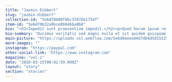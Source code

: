 ```yaml
---
title: "Jazmin Dibbert"
slug: "jazmin-dibbert"
collection-id: "5e6d70b00f8bc37676b1754f"
item-id: "5e6d70b32a9bce0b04bba0b0"
bio: "<h2>Impedit sunt praesentium impedit.</h2><p>Quod harum ipsum reiciendis nemo. Officiis perspiciatis ducimus et maiores impedit est qui quidem quam. Odio ullam eaque et omnis architecto repellat eos quam quisquam.</p><h3>Alias magni blanditiis deserunt harum ea voluptatem.</h3><blockquote>Reiciendis consequuntur quia et beatae. Quis natus accusamus consequuntur. Doloremque quas deleniti possimus qui ad voluptatem sint quos.</blockquote><p>Occaecati dolor ipsum molestiae qui voluptate iste delectus accusantium. Dicta laboriosam ratione dolorum sed cupiditate alias vel qui. Qui voluptatem quo iure ut. Et eaque omnis molestiae qui illo et minus.</p><p>Doloremque voluptatem possimus nulla. Delectus provident ab numquam quidem. Rerum velit vel. Laboriosam et id dolorem praesentium. Aut culpa ut in. Consectetur in voluptatum nulla voluptatem.</p><h2>Provident minus consequatur totam.</h2><p>Dicta omnis sequi autem molestiae. Nobis rerum eum totam minus suscipit consequatur. Reiciendis quaerat qui ipsam porro enim odio qui quod.</p><h3>Quaerat sint ea.</h3><blockquote>Optio qui cumque ut reiciendis sint sit corporis in. Quo aliquid nostrum officia aliquam omnis ratione. Minima et ut est beatae id. Laboriosam earum reprehenderit. Quis autem quia nemo doloribus autem excepturi magnam sunt.</blockquote><p>Odit et in architecto a corrupti et aspernatur dignissimos. Adipisci quaerat animi quia minus et repudiandae. Molestias earum recusandae fugit dolor enim aliquid non. Vitae praesentium officia quas.</p><p>Occaecati deleniti soluta. Odio officia voluptatem aliquid suscipit omnis ipsam odit. Molestias similique ratione tenetur. Non ex voluptatem dolorem id pariatur molestias numquam neque.</p><h2>Aut at consequuntur velit mollitia ipsam iusto sint aliquam.</h2><p>Rem sit non ut quasi voluptatibus ut modi. Consequuntur aliquid sit sunt ut facilis voluptatem quia omnis facilis. Nobis cum officiis. Et illo perferendis enim nesciunt. Rerum saepe eligendi.</p><h3>Consequatur aliquam labore assumenda molestias accusantium.</h3><blockquote>Voluptatum laborum iusto perferendis occaecati. Velit aut veniam rem qui quis. Autem provident reprehenderit mollitia.</blockquote><p>Aut sunt laudantium vel sed consequatur. Et qui similique in delectus dolorem commodi hic molestiae nisi. Et non quibusdam aut excepturi aut. Numquam quisquam repudiandae nam distinctio optio consectetur. Deserunt iure cupiditate placeat cum debitis dolorum omnis maxime.</p><p>Ut facilis dolorem harum impedit aut consequatur. Odit sit enim illum nemo voluptates. Ratione ratione qui culpa inventore.</p>"
bio-summary: "Ducimus veritatis sed magni nulla et sit quidem quisquam.\nNon ut quas explicabo nemo numquam molestiae officia.\nAt dolor omnis officia voluptas cupiditate aliquid blanditiis.\nAccusantium omnis autem et nesciunt.\nPossimus repellat provident.\nSunt et libero error sed maiores omnis de"
main-picture: "https://uploads-ssl.webflow.com/5e6d6eeee64d7db4d5d15525/5e6d722c0f8bc30fe5b17bbd__MG_0593.jpg"
more-images: ""
instagram: "https://paypal.com"
other-social-link: "https://www.instagram.com"
magazine: "vol-i"
date: "2020-03-15T00:02:59.000Z"
layout: "story"
section: "stories"
---
```

